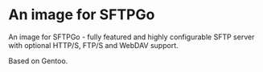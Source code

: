 <!--
SPDX-FileCopyrightText: 2024 Vladimir Rusinov <vladimir.rusinov@gmail.com>
SPDX-License-Identifier: Apache-2.0
-->

# An image for SFTPGo

An image for SFTPGo - fully featured and highly configurable SFTP server with optional HTTP/S, FTP/S and WebDAV support.

Based on Gentoo.
